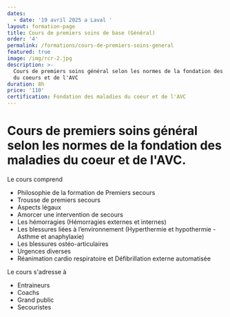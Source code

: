 ```yaml
---
dates:
  - date: '19 avril 2025 a Laval '
layout: formation-page
title: Cours de premiers soins de base (Général)
order: '4'
permalink: /formations/cours-de-premiers-soins-general
featured: true
image: /img/rcr-2.jpg
description: >-
  Cours de premiers soins général selon les normes de la fondation des maladies
  du coeurs et de l'AVC
duration: 8h
price: '110'
certification: Fondation des maladies du coeur et de l'AVC
---
```

# Cours de premiers soins général selon les normes de la fondation des maladies du coeur et de l'AVC.

Le cours comprend 

* Philosophie de la formation de Premiers secours
* Trousse de premiers secours
* Aspects légaux
* Amorcer une intervention de secours
* Les hémorragies (Hémorragies externes et internes)
* Les blessures liées à l’environnement (Hyperthermie et hypothermie - Asthme et anaphylaxie)
* Les blessures ostéo-articulaires
* Urgences diverses
* Réanimation cardio respiratoire et Défibrillation externe automatisée

Le cours s'adresse à 

* Entraineurs 
* Coachs
* Grand public
* Secouristes
